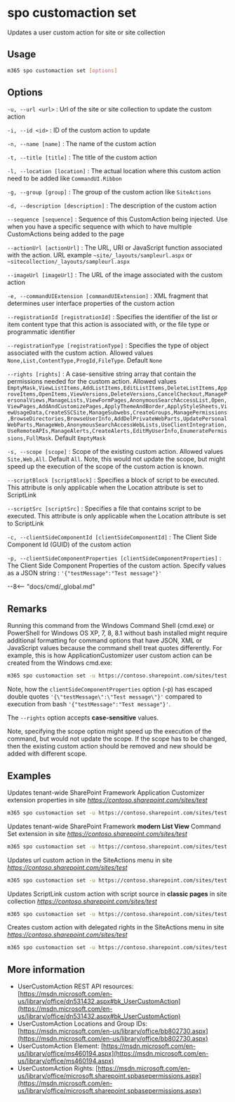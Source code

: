 # spo customaction set

Updates a user custom action for site or site collection

## Usage

```sh
m365 spo customaction set [options]
```

## Options

`-u, --url <url>`
: Url of the site or site collection to update the custom action

`-i, --id <id>`
: ID of the custom action to update

`-n, --name [name]`
: The name of the custom action

`-t, --title [title]`
: The title of the custom action

`-l, --location [location]`
: The actual location where this custom action need to be added like `CommandUI.Ribbon`

`-g, --group [group]`
: The group of the custom action like `SiteActions`

`-d, --description [description]`
: The description of the custom action

`--sequence [sequence]`
: Sequence of this CustomAction being injected. Use when you have a specific sequence with which to have multiple CustomActions being added to the page

`--actionUrl [actionUrl]`
: The URL, URI or JavaScript function associated with the action. URL example `~site/_layouts/sampleurl.aspx` or `~sitecollection/_layouts/sampleurl.aspx`

`--imageUrl [imageUrl]`
: The URL of the image associated with the custom action

`-e, --commandUIExtension [commandUIExtension]`
: XML fragment that determines user interface properties of the custom action

`--registrationId [registrationId]`
: Specifies the identifier of the list or item content type that this action is associated with, or the file type or programmatic identifier

`--registrationType [registrationType]`
: Specifies the type of object associated with the custom action. Allowed values `None,List,ContentType,ProgId,FileType`. Default `None`

`--rights [rights]`
: A case-sensitive string array that contain the permissions needed for the custom action. Allowed values `EmptyMask,ViewListItems,AddListItems,EditListItems,DeleteListItems,ApproveItems,OpenItems,ViewVersions,DeleteVersions,CancelCheckout,ManagePersonalViews,ManageLists,ViewFormPages,AnonymousSearchAccessList,Open,ViewPages,AddAndCustomizePages,ApplyThemeAndBorder,ApplyStyleSheets,ViewUsageData,CreateSSCSite,ManageSubwebs,CreateGroups,ManagePermissions,BrowseDirectories,BrowseUserInfo,AddDelPrivateWebParts,UpdatePersonalWebParts,ManageWeb,AnonymousSearchAccessWebLists,UseClientIntegration,UseRemoteAPIs,ManageAlerts,CreateAlerts,EditMyUserInfo,EnumeratePermissions,FullMask`. Default `EmptyMask`

`-s, --scope [scope]`
: Scope of the existing custom action. Allowed values `Site,Web,All`. Default `All`. Note, this would not update the scope, but might speed up the execution of the scope of the custom action is known.

`--scriptBlock [scriptBlock]`
: Specifies a block of script to be executed. This attribute is only applicable when the Location attribute is set to ScriptLink

`--scriptSrc [scriptSrc]`
: Specifies a file that contains script to be executed. This attribute is only applicable when the Location attribute is set to ScriptLink

`-c, --clientSideComponentId [clientSideComponentId]`
: The Client Side Component Id (GUID) of the custom action

`-p, --clientSideComponentProperties [clientSideComponentProperties]`
: The Client Side Component Properties of the custom action. Specify values as a JSON string : `'{"testMessage":"Test message"}'`

--8<-- "docs/cmd/_global.md"

## Remarks

Running this command from the Windows Command Shell (cmd.exe) or PowerShell for Windows OS XP, 7, 8, 8.1 without bash installed might require additional formatting for command options that have JSON, XML or JavaScript values because the command shell treat quotes differently. For example, this is how ApplicationCustomizer user custom action can be created from the Windows cmd.exe:

```sh
m365 spo customaction set -u https://contoso.sharepoint.com/sites/test -i 058140e3-0e37-44fc-a1d3-79c487d371a3 -p '{\"testMessage\":\"Test message\"}'
```

Note, how the `clientSideComponentProperties` option (-p) has escaped double quotes `'{\"testMessage\":\"Test message\"}'` compared to execution from bash `'{"testMessage":"Test message"}'`.

The `--rights` option accepts **case-sensitive** values.

Note, specifying the scope option might speed up the execution of the command, but would not update the scope. If the scope has to be changed, then the existing custom action should be removed and new should be added with different scope.

## Examples

Updates tenant-wide SharePoint Framework Application Customizer extension properties in site _https://contoso.sharepoint.com/sites/test_

```sh
m365 spo customaction set -u https://contoso.sharepoint.com/sites/test -i 058140e3-0e37-44fc-a1d3-79c487d371a3 -p '{"testMessage":"Test message"}'
```

Updates tenant-wide SharePoint Framework **modern List View** Command Set extension in site _https://contoso.sharepoint.com/sites/test_

```sh
m365 spo customaction set -u https://contoso.sharepoint.com/sites/test -i 058140e3-0e37-44fc-a1d3-79c487d371a3 -p '{"sampleTextOne":"One item is selected in the list.", "sampleTextTwo":"This command is always visible."}' --sequence 100
```

Updates url custom action in the SiteActions menu in site _https://contoso.sharepoint.com/sites/test_

```sh
m365 spo customaction set -u https://contoso.sharepoint.com/sites/test  -u https://contoso.sharepoint.com/sites/test -i 058140e3-0e37-44fc-a1d3-79c487d371a3 --actionUrl "~site/SitePages/Home.aspx"
```

Updates ScriptLink custom action with script source in **classic pages** in site collection _https://contoso.sharepoint.com/sites/test_

```sh
m365 spo customaction set -u https://contoso.sharepoint.com/sites/test -u https://contoso.sharepoint.com/sites/test -i 058140e3-0e37-44fc-a1d3-79c487d371a3 --scriptSrc "~sitecollection/SiteAssets/YourScript.js"
```

Creates custom action with delegated rights in the SiteActions menu in site _https://contoso.sharepoint.com/sites/test_

```sh
m365 spo customaction set -u https://contoso.sharepoint.com/sites/test -i 058140e3-0e37-44fc-a1d3-79c487d371a3 --rights "AddListItems,DeleteListItems,ManageLists"
```

## More information

- UserCustomAction REST API resources: [https://msdn.microsoft.com/en-us/library/office/dn531432.aspx#bk_UserCustomAction](https://msdn.microsoft.com/en-us/library/office/dn531432.aspx#bk_UserCustomAction)
- UserCustomAction Locations and Group IDs: [https://msdn.microsoft.com/en-us/library/office/bb802730.aspx](https://msdn.microsoft.com/en-us/library/office/bb802730.aspx)
- UserCustomAction Element: [https://msdn.microsoft.com/en-us/library/office/ms460194.aspx](https://msdn.microsoft.com/en-us/library/office/ms460194.aspx)
- UserCustomAction Rights: [https://msdn.microsoft.com/en-us/library/office/microsoft.sharepoint.spbasepermissions.aspx](https://msdn.microsoft.com/en-us/library/office/microsoft.sharepoint.spbasepermissions.aspx)
